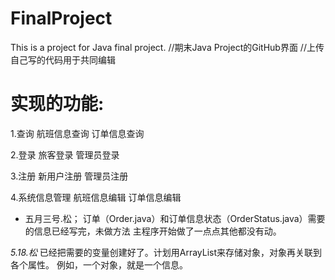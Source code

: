 # FinalProject
This is a project for Java final project.
//期末Java Project的GitHub界面
//上传自己写的代码用于共同编辑

# 实现的功能:

1.查询
航班信息查询
订单信息查询

2.登录
旅客登录
管理员登录

3.注册
新用户注册
管理员注册

4.系统信息管理
航班信息编辑
订单信息编辑


* 五月三号.松；
订单（Order.java）和订单信息状态（OrderStatus.java）需要的信息已经写完，未做方法
主程序开始做了一点点其他都没有动。

*5.18.松*
已经把需要的变量创建好了。计划用ArrayList来存储对象，对象再关联到各个属性。
例如，一个对象，就是一个信息。

